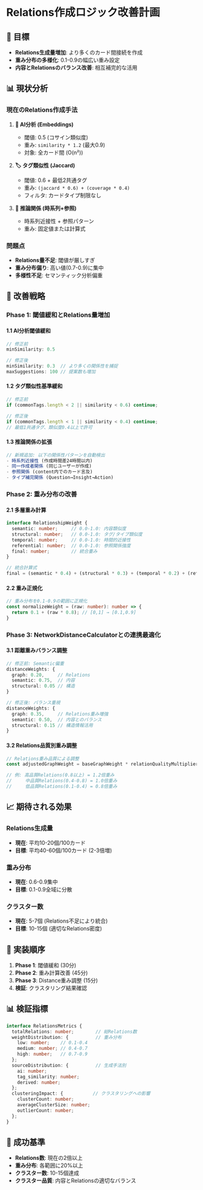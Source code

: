 # Relations作成ロジック改善計画

## 🎯 目標
- **Relations生成量増加**: より多くのカード間接続を作成
- **重み分布の多様化**: 0.1-0.9の幅広い重み設定  
- **内容とRelationsのバランス改善**: 相互補完的な活用

## 📊 現状分析

### 現在のRelations作成手法
1. **🤖 AI分析 (Embeddings)**
   - 閾値: 0.5 (コサイン類似度)
   - 重み: `similarity * 1.2` (最大0.9)
   - 対象: 全カード間 (O(n²))

2. **🏷️ タグ類似性 (Jaccard)**
   - 閾値: 0.6 + 最低2共通タグ
   - 重み: `(jaccard * 0.6) + (coverage * 0.4)`
   - フィルタ: カードタイプ制限なし

3. **🔗 推論関係 (時系列+参照)**
   - 時系列近接性 + 参照パターン
   - 重み: 固定値または計算式

### 問題点
- **Relations量不足**: 閾値が厳しすぎ
- **重み分布偏り**: 高い値(0.7-0.9)に集中
- **多様性不足**: セマンティック分析偏重

## 🔧 改善戦略

### Phase 1: 閾値緩和とRelations量増加

#### 1.1 AI分析閾値緩和
```typescript
// 修正前
minSimilarity: 0.5

// 修正後  
minSimilarity: 0.3  // より多くの関係性を捕捉
maxSuggestions: 100 // 提案数も増加
```

#### 1.2 タグ類似性基準緩和
```typescript
// 修正前
if (commonTags.length < 2 || similarity < 0.6) continue;

// 修正後
if (commonTags.length < 1 || similarity < 0.4) continue;
// 最低1共通タグ、類似度0.4以上で許可
```

#### 1.3 推論関係の拡張
```typescript
// 新規追加: 以下の関係性パターンを自動検出
- 時系列近接性 (作成時間差24時間以内)
- 同一作成者関係 (同じユーザーが作成)
- 参照関係 (content内でのカード言及)
- タイプ補完関係 (Question→Insight→Action)
```

### Phase 2: 重み分布の改善

#### 2.1 多層重み計算
```typescript
interface RelationshipWeight {
  semantic: number;     // 0.0-1.0: 内容類似度
  structural: number;   // 0.0-1.0: タグ/タイプ類似度  
  temporal: number;     // 0.0-1.0: 時間的近接性
  referential: number;  // 0.0-1.0: 参照関係強度
  final: number;        // 統合重み
}

// 統合計算式
final = (semantic * 0.4) + (structural * 0.3) + (temporal * 0.2) + (referential * 0.1)
```

#### 2.2 重み正規化
```typescript
// 重み分布を0.1-0.9の範囲に正規化
const normalizeWeight = (raw: number): number => {
  return 0.1 + (raw * 0.8); // [0,1] → [0.1,0.9]
}
```

### Phase 3: NetworkDistanceCalculatorとの連携最適化

#### 3.1 距離重みバランス調整
```typescript
// 修正前: Semantic偏重
distanceWeights: {
  graph: 0.20,     // Relations
  semantic: 0.75,  // 内容
  structural: 0.05 // 構造
}

// 修正後: バランス重視
distanceWeights: {
  graph: 0.35,     // Relations重み増強
  semantic: 0.50,  // 内容とのバランス
  structural: 0.15 // 構造情報活用
}
```

#### 3.2 Relations品質別重み調整
```typescript
// Relations重み品質による調整
const adjustedGraphWeight = baseGraphWeight * relationQualityMultiplier;

// 例: 高品質Relations(0.8以上) = 1.2倍重み
//     中品質Relations(0.4-0.8) = 1.0倍重み  
//     低品質Relations(0.1-0.4) = 0.8倍重み
```

## 📈 期待される効果

### Relations生成量
- **現在**: 平均10-20個/100カード
- **目標**: 平均40-60個/100カード (2-3倍増)

### 重み分布
- **現在**: 0.6-0.9集中
- **目標**: 0.1-0.9全域に分散

### クラスター数
- **現在**: 5-7個 (Relations不足により統合)
- **目標**: 10-15個 (適切なRelations密度)

## 🚀 実装順序

1. **Phase 1**: 閾値緩和 (30分)
2. **Phase 2**: 重み計算改善 (45分) 
3. **Phase 3**: Distance重み調整 (15分)
4. **検証**: クラスタリング結果確認

## 📊 検証指標

```typescript
interface RelationsMetrics {
  totalRelations: number;        // 総Relations数
  weightDistribution: {          // 重み分布
    low: number;    // 0.1-0.4
    medium: number; // 0.4-0.7  
    high: number;   // 0.7-0.9
  };
  sourceDistribution: {          // 生成手法別
    ai: number;
    tag_similarity: number;
    derived: number;
  };
  clusteringImpact: {           // クラスタリングへの影響
    clusterCount: number;
    averageClusterSize: number;
    outlierCount: number;
  };
}
```

## 🎯 成功基準

- **Relations数**: 現在の2倍以上
- **重み分布**: 各範囲に20%以上
- **クラスター数**: 10-15個達成
- **クラスター品質**: 内容とRelationsの適切なバランス
